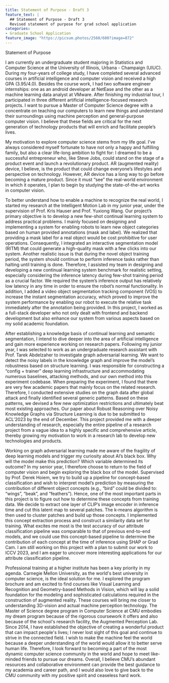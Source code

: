 ```yaml
---
title: Statement of Purpose - Draft 3
feature_text: |
  ## Statement of Purpose - Draft 3
  Revised statement of purpose for grad school application
categories:
- Graduate School Application
feature_image: "https://picsum.photos/2560/600?image=872"
---
```


Statement of Purpose

I am currently an undergraduate student majoring in Statistics and Computer Science at the University of Illinois, Urbana - Champaign (UIUC). During my four-years of college study, I have completed several advanced courses in artificial intelligence and computer vision and received a high GPA (3.95/4.0). Besides the course work, I had two software engineer internships: one as an android developer at NetEase and the other as a machine learning data analyst at VMware. After finishing my industrial tour, I participated in three different artificial intelligence-focused research projects. I want to pursue a Master of Computer Science degree with a concentrate on teaching our computers to learn new things and understand their surroundings using machine perception and general-purpose computer vision. I believe that these fields are critical for the next generation of technology products that will enrich and facilitate people’s lives.

My motivation to explore computer science stems from my life goal. I’ve always considered myself fortunate to have not only a happy and fulfilling family, but also a clear life-long ambition to fight for: I dreamed to be a successful entrepreneur who, like Steve Jobs, could stand on the stage of a product event and launch a revolutionary product. AR (augmented reality) device, I believe, is the product that could change everyone’s lifestyles and perspective on technology. However, AR device has a long way to go before becoming a mature product. Since it must “see” the real-world environment in which it operates, I plan to begin by studying the state-of-the-art works in computer vision.

To better understand how to enable a machine to recognize the real world, I started my research at the Intelligent Motion Lab in my junior year, under the supervision of Prof. Kris Hauser and Prof. Yuxiong Wang. Our project’s primary objective is to develop a new few-shot continual learning system to address practical problems. I mainly focused on designing and implementing a system for enabling robots to learn new object categories based on human provided annotations (mask and label). We realized that providing a mask label for a real object would be cost prohibitive for user operations. Consequently, I integrated an interactive segmentation model (RITM) that could generate a high-quality mask with a few clicks into our system. Another realistic issue is that during the novel object training period, the system should continue to perform inference tasks rather than halting until training is done. Therefore, I assisted my team in designing and developing a new continual learning system benchmark for realistic setting, especially considering the inference latency during few-shot training period as a crucial factor. We required the system’s inference output has relatively low latency in any time in order to ensure the robot’s normal functionality. In addition, I added a video object segmentation tracking component (VOS) to increase the instant segmentation accuracy, which proved to improve the system performance by enabling our robot to execute the relative task immediately after the annotation being provided. In this project, I worked as a full-stack developer who not only dealt with frontend and backend development but also enhance our system from various aspects based on my solid academic foundation.

After establishing a knowledge basis of continual learning and semantic segmentation, I intend to dive deeper into the area of artificial intelligence and gain more experience working on research papers. Following my junior year, I was selected to work as an undergraduate research assistant with Prof. Tarek Abdelzaher to investigate graph adversarial learning. We want to detect the noisy labels in the knowledge graph and improve the model’s robustness based on structure learning. I was responsible for constructing a “config + trainer” deep learning infrastructure and accommodating numerous baselines, attacking methods, and our own method into this experiment codebase. When preparing the experiment, I found that there are very few academic papers that mainly focus on the related research. Therefore, I conducted extensive studies on the graph data after global attack and finally identified several generic patterns. Based on these patterns, we devised a few new optimization restrictions and ultimately beat most existing approaches. Our paper about Robust Reasoning over Noisy Knowledge Graphs via Structure Learning is due to be submitted to ACL’2023 by the end of December. This project provided me with a deeper understanding of research, especially the entire pipeline of a research project from a vague idea to a highly specific and comprehensive article, thereby growing my motivation to work in a research lab to develop new technologies and products.

Working on graph adversarial learning made me aware of the fragility of deep learning models and trigger my curiosity about AI’s black box. Why will the model make this prediction? Which variable determined its outcome? In my senior year, I therefore choose to return to the field of computer vision and begin exploring the black box of the model. Supervised by Prof. Derek Hoiem, we try to build up a pipeline for concept-based classification and wish to interpret model’s prediction by measuring the contribution of different object concepts (e.g., “bird” could be divided to: “wings”, “beak”, and “feathers”). Hence, one of the most important parts in this project is to figure out how to determine these concepts from training data. We decide to extract one layer of CLIP’s image encoder in inference time and cut this latent map to several patches. The k-means algorithm is then used to cluster patches and build up those concepts. I implemented this concept extraction process and construct a similarity data set for training. What excites me most is the test accuracy of our attribute classification pipeline was comparable to that of previous end-to-end models, and we could use this concept-based pipeline to determine the contribution of each concept at the time of inference using SHAP or Grad Cam. I am still working on this project with a plan to submit our work to ICCV 2023, and I am eager to uncover more interesting applications for our attribute classification pipeline. 

Professional training at a higher institute has been a key priority in my agenda. Carnegie Mellon University, as the world's best university in computer science, is the ideal solution for me. I explored the program brochure and am excited to find courses like Visual Learning and Recognition and Geometry-based Methods in Vision, which will lay a solid foundation for the modeling and sophisticated calculations required in the construction of augmented reality. These courses will bring me closer to understanding 3D-vision and actual machine perception technology. The Master of Science degree program in Computer Science at CMU embodies my dream program because of the rigorous coursework it offers and also because of the school's research facility, the Augmented Perception Lab. Since 2014, I have established the objective of creating a wonderful product that can impact people's lives; I never lost sight of this goal and continue to strive in the connected field. I wish to make the machine feel the world because a deeper understanding of the world would allow it to better serve human life. Therefore, I look forward to becoming a part of the most dynamic computer science community in the world and hope to meet like-minded friends to pursue our dreams. Overall, I believe CMU’s abundant resources and collaborative environment can provide the best guidance to my academia and career path, and I would also love to give back to the CMU community with my positive spirit and ceaseless hard work.
